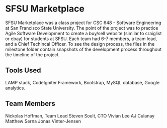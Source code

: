 # SFSU Marketplace
SFSU Marketplace was a class project for CSC 648 - Software Engineering at San Francisco State University. The point of the project was to practice Agile Software Development to create a buy/sell website (similar to craiglist or ebay) for students at SFSU. Each team had 6-7 members, a team lead, and a Chief Techincal Officer. To see the design process, the files in the milestone folder contain snapshots of the development process throughout the timeline of the project.

## Tools Used
LAMP stack, CodeIgniter Framework, Bootstrap, MySQL database, Google analytics.

## Team Members
Nickolas Hoffman, Team Lead
Steven Soult, CTO
Vivian Lee
AJ Culanay
Matthew Serna
Jonas Vinter-Jensen
